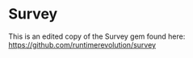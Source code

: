 # Survey

This is an edited copy of the Survey gem found here: https://github.com/runtimerevolution/survey
